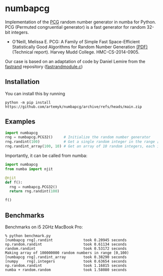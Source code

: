 # numbapcg

Implementation of the  [PCG](https://en.wikipedia.org/wiki/Permuted_congruential_generator) random number generator in numba for Python. PCG (Permuted congruential generator) is a fast generator for random 32-bit integers.

* O'Neill, Melissa E.  PCG: A Family of Simple Fast Space-Efficient Statistically Good Algorithms for Random Number Generation [(PDF)](https://www.pcg-random.org/pdf/hmc-cs-2014-0905.pdf) (Technical report). Harvey Mudd College. HMC-CS-2014-0905.

Our case is based on an adaptation of code by Daniel Lemire from the [fastrand](https://github.com/lemire/fastrand/) repository ([fastrandmodule.c](https://github.com/lemire/fastrand/blob/master/fastrandmodule.c]))

## Installation

You can install this by running
```
python -m pip install https://github.com/artemyk/numbapcg/archive/refs/heads/main.zip
```


## Examples
```python
import numbapcg
rng = numbapcg.PCG32()     # Initialize the random number generator
rng.randint(100)           # Get a single random integer in the range [0,100)
rng.randint_array(100, 10) # Get an array of 10 random integers, each in the range [0,100)
```

Importantly, it can be called from numba:
```python
import numbapcg
from numba import njit

@njit
def f():
  rng = numbapcg.PCG32()
  return rng.randint(100)

f()
```

## Benchmarks

Benchmarks on i5 2GHz MacBook Pro:
```
% python benchmark.py
[numbapcg rng].randint              took 0.20945 seconds
np.random.randint                   took 0.61134 seconds
random.randint                      took 0.53172 seconds
Making array of 100000000 random numbers in range [0,100)
[numbapcg rng].randint_array        took 0.38290 seconds
[numpy    rng].integers             took 0.63654 seconds
np.random.randint                   took 1.16815 seconds
numba + random.random               took 1.58080 seconds
```
